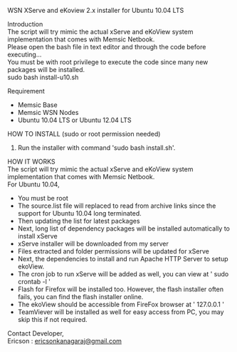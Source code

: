 WSN XServe and eKoview 2.x installer for Ubuntu 10.04 LTS

Introduction<br>
The script will try mimic the actual xServe and eKoView system implementation that comes with Memsic Netbook.<br>
Please open the bash file in text editor and through the code before executing...<br>
You must be with root privilege to execute the code since many new packages will be installed.<br>
sudo bash install-u10.sh


Requirement<br>
- Memsic Base
- Memsic WSN Nodes
- Ubuntu 10.04 LTS or Ubuntu 12.04 LTS

HOW TO INSTALL (sudo or root permission needed)<br>
1. Run the installer with command 'sudo bash install.sh'. <br>

HOW IT WORKS<br>
The script will try mimic the actual xServe and eKoView system implementation that comes with Memsic Netbook.<br>
For Ubuntu 10.04,
- You must be root
- The source.list file will replaced to read from archive links since the support for Ubuntu 10.04 long terminated.
- Then updating the list for latest packages
- Next, long list of dependency packages will be installed automatically to install xServe
- xServe installer will be downloaded from my server
- Files extracted and folder permissions will be updated for xServe
- Next, the dependencies to install and run Apache HTTP Server to setup ekoView.
- The cron job to run xServe will be added as well, you can view at ' sudo crontab -l '
- Flash for Firefox will be installed too. However, the flash installer often fails, you can find the flash installer online.
- The ekoView should be accessible from FireFox browser at ' 127.0.0.1 '
- TeamViever will be installed as well for easy access from PC, you may skip this if not required.

Contact Developer,<br>
Ericson : ericsonkanagaraj@gmail.com
